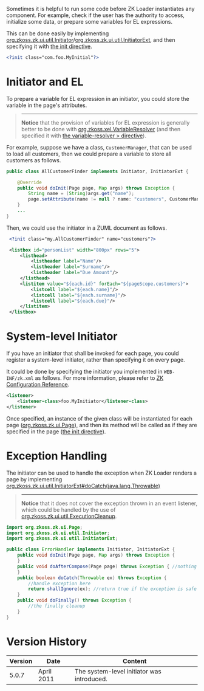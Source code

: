 

Sometimes it is helpful to run some code before ZK Loader instantiates
any component. For example, check if the user has the authority to
access, initialize some data, or prepare some variables for EL
expressions.

This can be done easily by implementing
[org.zkoss.zk.ui.util.Initiator](https://www.zkoss.org/javadoc/latest/zk/org/zkoss/zk/ui/util/Initiator.html)/[org.zkoss.zk.ui.util.InitiatorExt](https://www.zkoss.org/javadoc/latest/zk/org/zkoss/zk/ui/util/InitiatorExt.html),
and then specifying it with [the init directive](ZUML_Reference/ZUML/Processing_Instructions/init).

```xml
<?init class="com.foo.MyInitial"?>
```

# Initiator and EL

To prepare a variable for EL expression in an initiator, you could store
the variable in the page's attributes.

> ------------------------------------------------------------------------
>
> **Notice** that the provision of variables for EL expression is
> generally better to be done with
> [org.zkoss.xel.VariableResolver](https://www.zkoss.org/javadoc/latest/zk/org/zkoss/xel/VariableResolver.html)
> (and then specified it with [the variable-resolver > directive](ZUML_Reference/ZUML/Processing_Instructions/variable-resolver)).

For example, suppose we have a class, `CustomerManager`, that can be
used to load all customers, then we could prepare a variable to store
all customers as follows.

```java
public class AllCustomerFinder implements Initiator, InitiatorExt {

    @Override
    public void doInit(Page page, Map args) throws Exception {
        String name = (String)args.get("name");
        page.setAttribute(name != null ? name: "customers", CustomerManager.findAll());
    }
    ...
}
```

Then, we could use the initiator in a ZUML document as follows.

```xml
 <?init class="my.AllCustomerFinder" name="customers"?>

 <listbox id="personList" width="800px" rows="5">
     <listhead>
         <listheader label="Name"/>
         <listheader label="Surname"/>
         <listheader label="Due Amount"/>
     </listhead>
     <listitem value="${each.id}" forEach="${pageScope.customers}">
         <listcell label="${each.name}"/>
         <listcell label="${each.surname}"/>
         <listcell label="${each.due}"/>
     </listitem>
 </listbox>
```

# System-level Initiator

If you have an initiator that shall be invoked for each page, you could
register a system-level initiator, rather than specifying it on every
page.

It could be done by specifying the initiator you implemented in
`WEB-INF/zk.xml` as follows. For more information, please refer to [ZK Configuration Reference]({{site.baseurl}}/zk_config_ref/the_listener_element).

```xml
<listener>
    <listener-class>foo.MyInitiator</listener-class>
</listener>
```

Once specified, an instance of the given class will be instantiated for
each page ([org.zkoss.zk.ui.Page](https://www.zkoss.org/javadoc/latest/zk/org/zkoss/zk/ui/Page.html)),
and then its method will be called as if they are specified in the page
([the init directive](ZUML_Reference/ZUML/Processing_Instructions/init)).

# Exception Handling

The initiator can be used to handle the exception when ZK Loader renders
a page by implementing
[org.zkoss.zk.ui.util.InitiatorExt#doCatch(java.lang.Throwable)](https://www.zkoss.org/javadoc/latest/zk/org/zkoss/zk/ui/util/InitiatorExt.html#doCatch(java.lang.Throwable))

> ------------------------------------------------------------------------
>
> **Notice** that it does not cover the exception thrown in an event
> listener, which could be handled by the use of
> [org.zkoss.zk.ui.util.ExecutionCleanup](https://www.zkoss.org/javadoc/latest/zk/org/zkoss/zk/ui/util/ExecutionCleanup.html).

```java
import org.zkoss.zk.ui.Page;
import org.zkoss.zk.ui.util.Initiator;
import org.zkoss.zk.ui.util.InitiatorExt;

public class ErrorHandler implements Initiator, InitiatorExt {
    public void doInit(Page page, Map args) throws Exception {
    }
    public void doAfterCompose(Page page) throws Exception { //nothing to do
    }
    public boolean doCatch(Throwable ex) throws Exception {
        //handle exception here
        return shallIgnore(ex); //return true if the exception is safe to ignore
    }
    public void doFinally() throws Exception {
        //the finally cleanup
    }
}
```

# Version History

| Version | Date       | Content                                    |
|---------|------------|--------------------------------------------|
| 5.0.7   | April 2011 | The system-level initiator was introduced. |
